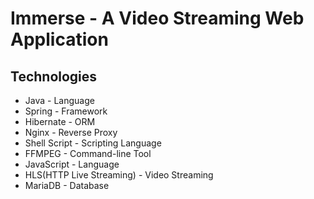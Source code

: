 # Immerse - A Video Streaming Web Application

## Technologies
- Java - Language
- Spring - Framework
- Hibernate - ORM
- Nginx - Reverse Proxy
- Shell Script - Scripting Language
- FFMPEG - Command-line Tool
- JavaScript - Language
- HLS(HTTP Live Streaming) - Video Streaming
- MariaDB - Database
